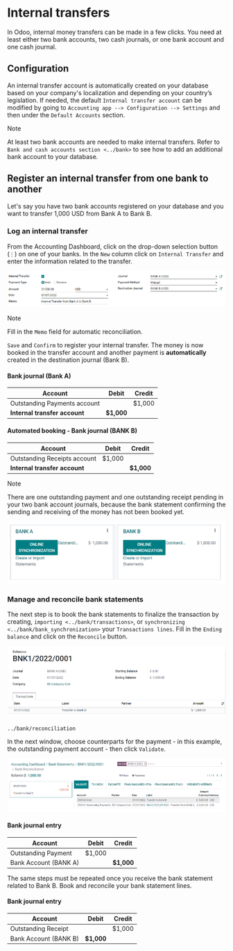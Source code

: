 # Internal transfers

In Odoo, internal money transfers can be made in a few clicks. You need
at least either two bank accounts, two cash journals, or one bank
account and one cash journal.

## Configuration

An internal transfer account is automatically created on your database
based on your company's localization and depending on your country’s
legislation. If needed, the default `Internal
transfer account` can be modified by going to
`Accounting app --> Configuration -->
Settings` and then under the `Default Accounts` section.

> [!NOTE]
> At least two bank accounts are needed to make internal transfers.
> Refer to `Bank and cash accounts section <../bank>` to see how to add
> an additional bank account to your database.

## Register an internal transfer from one bank to another

Let's say you have two bank accounts registered on your database and you
want to transfer 1,000 USD from Bank A to Bank B.

### Log an internal transfer

From the Accounting Dashboard, click on the drop-down selection button
(`⋮`) on one of your banks. In the `New` column click on
`Internal Transfer` and enter the information related to the transfer.

<img src="internal_transfers/internal_transfer.png" class="align-center"
alt="Fill in the information related to your internal transfer" />

> [!NOTE]
> Fill in the `Memo` field for automatic reconciliation.

`Save` and `Confirm` to register your internal transfer. The money is
now booked in the transfer account and another payment is
**automatically** created in the destination journal (Bank B).

#### Bank journal (Bank A)

| **Account**                   | **Debit**   | **Credit** |
|-------------------------------|-------------|------------|
| Outstanding Payments account  |             | \$1,000    |
| **Internal transfer account** | **\$1,000** |            |

#### Automated booking - Bank journal (BANK B)

| **Account**                   | **Debit** | **Credit**  |
|-------------------------------|-----------|-------------|
| Outstanding Receipts account  | \$1,000   |             |
| **Internal transfer account** |           | **\$1,000** |

> [!NOTE]
> There are one outstanding payment and one outstanding receipt pending
> in your two bank account journals, because the bank statement
> confirming the sending and receiving of the money has not been booked
> yet.

<img src="internal_transfers/outstanding-payments-receipts.png"
class="align-center"
alt="Outstanding Payments/Receipts pending bank statement booking" />

### Manage and reconcile bank statements

The next step is to book the bank statements to finalize the transaction
by creating, `importing <../bank/transactions>`, or
`synchronizing <../bank/bank_synchronization>` your
`Transactions lines`. Fill in the `Ending balance` and click on the
`Reconcile` button.

<img src="internal_transfers/transactions-line.png" class="align-center"
alt="Transaction lines to be filled in prior to reconciliation" />

<div class="seealso">

`../bank/reconciliation`

</div>

In the next window, choose counterparts for the payment - in this
example, the outstanding payment account - then click `Validate`.

<img src="internal_transfers/bank-reconciliation.png"
class="align-center" alt="Reconcile your payment" />

#### Bank journal entry

| **Account**           | **Debit** | **Credit**  |
|-----------------------|-----------|-------------|
| Outstanding Payment   | \$1,000   |             |
| Bank Account (BANK A) |           | **\$1,000** |

The same steps must be repeated once you receive the bank statement
related to Bank B. Book and reconcile your bank statement lines.

#### Bank journal entry

| **Account**           | **Debit**   | **Credit** |
|-----------------------|-------------|------------|
| Outstanding Receipt   |             | \$1,000    |
| Bank Account (BANK B) | **\$1,000** |            |
